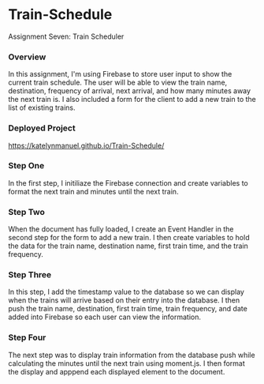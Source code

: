 # Train-Schedule

Assignment Seven: Train Scheduler

### Overview

In this assignment, I'm using Firebase to store user input to show the current train schedule. The user will be able to view the train name, destination, frequency of arrival, next arrival, and how many minutes away the next train is. I also included a form for the client to add a new train to the list of existing trains. 

### Deployed Project

https://katelynmanuel.github.io/Train-Schedule/

### Step One
In the first step, I initiliaze the Firebase connection and create variables to format the next train and minutes until the next train.

### Step Two
When the document has fully loaded, I create an Event Handler in the second step for the form to add a new train. I then create variables to hold the data for the train name, destination name, first train time, and the train frequency.

### Step Three
In this step, I add the timestamp value to the database so we can display when the trains will arrive based on their entry into the database. I then push the train name, destination, first train time, train frequency, and date added into Firebase so each user can view the information. 

### Step Four
The next step was to display train information from the database push while calculating the minutes until the next train using moment.js. I then format the display and apppend each displayed element to the document.

